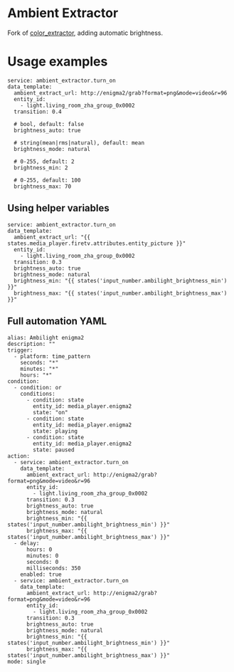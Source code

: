 
# Ambient Extractor

Fork of [color_extractor](https://www.home-assistant.io/integrations/color_extractor/), adding automatic brightness.
  

# Usage examples

    service: ambient_extractor.turn_on
    data_template:
      ambient_extract_url: http://enigma2/grab?format=png&mode=video&r=96
      entity_id:
        - light.living_room_zha_group_0x0002
      transition: 0.4
      
      # bool, default: false
      brightness_auto: true
      
      # string(mean|rms|natural), default: mean
      brightness_mode: natural
      
      # 0-255, default: 2
      brightness_min: 2
      
      # 0-255, default: 100
      brightness_max: 70
      

## Using helper variables

    service: ambient_extractor.turn_on
    data_template:
      ambient_extract_url: "{{ states.media_player.firetv.attributes.entity_picture }}"
      entity_id:
        - light.living_room_zha_group_0x0002
      transition: 0.3
      brightness_auto: true
      brightness_mode: natural
      brightness_min: "{{ states('input_number.ambilight_brightness_min') }}"
      brightness_max: "{{ states('input_number.ambilight_brightness_max') }}"


## Full automation YAML

    alias: Ambilight enigma2
    description: ""
    trigger:
      - platform: time_pattern
        seconds: "*"
        minutes: "*"
        hours: "*"
    condition:
      - condition: or
        conditions:
          - condition: state
            entity_id: media_player.enigma2
            state: "on"
          - condition: state
            entity_id: media_player.enigma2
            state: playing
          - condition: state
            entity_id: media_player.enigma2
            state: paused
    action:
      - service: ambient_extractor.turn_on
        data_template:
          ambient_extract_url: http://enigma2/grab?format=png&mode=video&r=96
          entity_id:
            - light.living_room_zha_group_0x0002
          transition: 0.3
          brightness_auto: true
          brightness_mode: natural
          brightness_min: "{{ states('input_number.ambilight_brightness_min') }}"
          brightness_max: "{{ states('input_number.ambilight_brightness_max') }}"
      - delay:
          hours: 0
          minutes: 0
          seconds: 0
          milliseconds: 350
        enabled: true
      - service: ambient_extractor.turn_on
        data_template:
          ambient_extract_url: http://enigma2/grab?format=png&mode=video&r=96
          entity_id:
            - light.living_room_zha_group_0x0002
          transition: 0.3
          brightness_auto: true
          brightness_mode: natural
          brightness_min: "{{ states('input_number.ambilight_brightness_min') }}"
          brightness_max: "{{ states('input_number.ambilight_brightness_max') }}"
    mode: single

